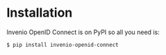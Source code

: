 Installation
============

Invenio OpenID Connect is on PyPI so all you need is:

``` console
$ pip install invenio-openid-connect
```
